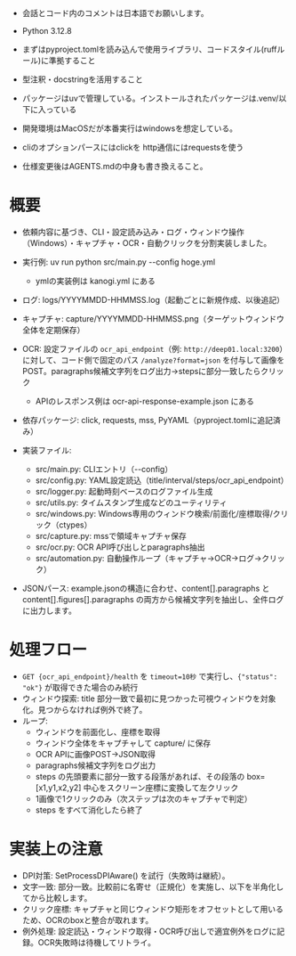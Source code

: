- 会話とコード内のコメントは日本語でお願いします。
- Python 3.12.8
- まずはpyproject.tomlを読み込んで使用ライブラリ、コードスタイル(ruffルール)に準拠すること
- 型注釈・docstringを活用すること
- パッケージはuvで管理している。インストールされたパッケージは.venv/以下に入っている

- 開発環境はMacOSだが本番実行はwindowsを想定している。
- cliのオプションパースにはclickを http通信にはrequestsを使う
- 仕様変更後はAGENTS.mdの中身も書き換えること。

# 概要

- 依頼内容に基づき、CLI・設定読み込み・ログ・ウィンドウ操作（Windows）・キャプチャ・OCR・自動クリックを分割実装しました。
- 実行例: uv run python src/main.py --config hoge.yml
    - ymlの実装例は kanogi.yml にある
- ログ: logs/YYYYMMDD-HHMMSS.log（起動ごとに新規作成、以後追記）
- キャプチャ: capture/YYYYMMDD-HHMMSS.png（ターゲットウィンドウ全体を定期保存）
- OCR: 設定ファイルの `ocr_api_endpoint`（例: `http://deep01.local:3200`）に対して、コード側で固定のパス `/analyze?format=json` を付与して画像をPOST。paragraphs候補文字列をログ出力→stepsに部分一致したらクリック
    - APIのレスポンス例は ocr-api-response-example.json にある

- 依存パッケージ: click, requests, mss, PyYAML（pyproject.tomlに追記済み）
- 実装ファイル:
    - src/main.py: CLIエントリ（--config）
    - src/config.py: YAML設定読込（title/interval/steps/ocr_api_endpoint）
    - src/logger.py: 起動時刻ベースのログファイル生成
    - src/utils.py: タイムスタンプ生成などのユーティリティ
    - src/windows.py: Windows専用のウィンドウ検索/前面化/座標取得/クリック（ctypes）
    - src/capture.py: mssで領域キャプチャ保存
    - src/ocr.py: OCR API呼び出しとparagraphs抽出
    - src/automation.py: 自動操作ループ（キャプチャ→OCR→ログ→クリック）
- JSONパース: example.jsonの構造に合わせ、content[].paragraphs と content[].figures[].paragraphs の両方から候補文字列を抽出し、全件ログに出力します。

# 処理フロー

- `GET {ocr_api_endpoint}/health` を `timeout=10秒` で実行し、`{"status": "ok"}` が取得できた場合のみ続行
- ウィンドウ探索: title 部分一致で最初に見つかった可視ウィンドウを対象化。見つからなければ例外で終了。
- ループ:
    - ウィンドウを前面化し、座標を取得
    - ウィンドウ全体をキャプチャして capture/ に保存
    - OCR APIに画像POST→JSON取得
    - paragraphs候補文字列をログ出力
    - steps の先頭要素に部分一致する段落があれば、その段落の box=[x1,y1,x2,y2] 中心をスクリーン座標に変換して左クリック
    - 1画像で1クリックのみ（次ステップは次のキャプチャで判定）
    - steps をすべて消化したら終了

# 実装上の注意

- DPI対策: SetProcessDPIAware() を試行（失敗時は継続）。
- 文字一致: 部分一致。比較前に名寄せ（正規化）を実施し、以下を半角化してから比較します。
- クリック座標: キャプチャと同じウィンドウ矩形をオフセットとして用いるため、OCRのboxと整合が取れます。
- 例外処理: 設定読込・ウィンドウ取得・OCR呼び出しで適宜例外をログに記録。OCR失敗時は待機してリトライ。
